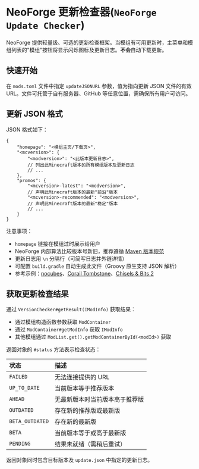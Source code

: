 # **NeoForge 更新检查器**(`NeoForge Update Checker`)

NeoForge 提供轻量级、可选的更新检查框架。当模组有可用更新时，主菜单和模组列表的"模组"按钮将显示闪烁图标及更新日志。**不会**自动下载更新。

## 快速开始

在 `mods.toml` 文件中指定 `updateJSONURL` 参数，值为指向更新 JSON 文件的有效 URL。文件可托管于自有服务器、GitHub 等任意位置，需确保所有用户可访问。

## 更新 JSON 格式

JSON 格式如下：

```json5
{
    "homepage": "<模组主页/下载页>",
    "<mcversion>": {
        "<modversion>": "<此版本更新日志>", 
        // 列出此Minecraft版本的所有模组版本及更新日志
        // ...
    },
    "promos": {
        "<mcversion>-latest": "<modversion>",
        // 声明此Minecraft版本的最新"前沿"版本
        "<mcversion>-recommended": "<modversion>",
        // 声明此Minecraft版本的最新"稳定"版本
        // ...
    }
}
```

注意事项：
- `homepage` 链接在模组过时展示给用户
- NeoForge 内部算法比较版本号新旧，推荐遵循 [Maven 版本规范](mvnver)
- 更新日志用 `\n` 分隔行（可简写日志并外链详情）
- 可配置 `build.gradle` 自动生成此文件（Groovy 原生支持 JSON 解析）
- 参考示例：[nocubes]、[Corail Tombstone](corail)、[Chisels & Bits 2](chisel)

## 获取更新检查结果

通过 `VersionChecker#getResult(IModInfo)` 获取结果：
- 通过模组构造函数参数获取 `ModContainer`
- 通过 `ModContainer#getModInfo` 获取 `IModInfo`
- 其他模组通过 `ModList.get().getModContainerById(<modId>)` 获取

返回对象的 `#status` 方法表示检查状态：

| 状态              | 描述                          |
|:----------------- |:-----------------------------|
| `FAILED`         | 无法连接提供的 URL            |
| `UP_TO_DATE`     | 当前版本等于推荐版本          |
| `AHEAD`          | 无最新版本时当前版本高于推荐版 |
| `OUTDATED`       | 存在新的推荐版或最新版        |
| `BETA_OUTDATED`  | 存在新的最新版                |
| `BETA`           | 当前版本等于或高于最新版      |
| `PENDING`        | 结果未就绪（需稍后重试）      |

返回对象同时包含目标版本及 `update.json` 中指定的更新日志。

[mvnver]: ../gettingstarted/versioning.md
[nocubes]: https://cadiboo.github.io/projects/nocubes/update.json
[corail]: https://github.com/Corail31/tombstone_lite/blob/master/update.json
[chisel]: https://github.com/Aeltumn/Chisels-and-Bits-2/blob/master/update.json